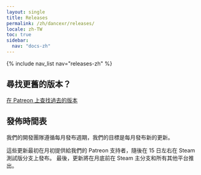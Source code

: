 ```yaml
---
layout: single
title: Releases
permalink: /zh/dancexr/releases/
locale: zh-TW
toc: true
sidebar:
  nav: "docs-zh"
---
```


{% include nav_list nav="releases-zh" %}

## 尋找更舊的版本？

[在 Patreon 上查找過去的版本](https://www.patreon.com/dvvr)

## 發佈時間表

我們的開發團隊遵循每月發布週期，我們的目標是每月發布新的更新。

這些更新最初在月初提供給我們的 Patreon 支持者，隨後在 15 日左右在 Steam 測試版分支上發布。 最後，更新將在月底前在 Steam 主分支和所有其他平台推出。